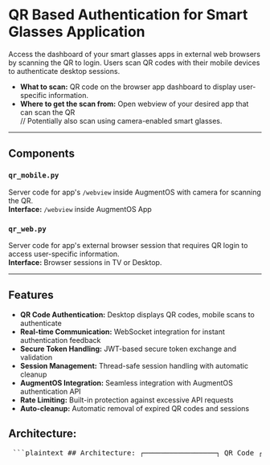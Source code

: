 # QR Based Authentication for Smart Glasses Application

Access the dashboard of your smart glasses apps in external web browsers by scanning the QR to login. Users scan QR codes with their mobile devices to authenticate desktop sessions.

- **What to scan:** QR code on the browser app dashboard to display user-specific information.
- **Where to get the scan from:** Open webview of your desired app that can scan the QR  
  // Potentially also scan using camera-enabled smart glasses.

---

## Components

### `qr_mobile.py`  
Server code for app's `/webview` inside AugmentOS with camera for scanning the QR.  
**Interface:** `/webview` inside AugmentOS App

### `qr_web.py`  
Server code for app's external browser session that requires QR login to access user-specific information.  
**Interface:** Browser sessions in TV or Desktop.

---

## Features

- **QR Code Authentication:** Desktop displays QR codes, mobile scans to authenticate
- **Real-time Communication:** WebSocket integration for instant authentication feedback
- **Secure Token Handling:** JWT-based secure token exchange and validation
- **Session Management:** Thread-safe session handling with automatic cleanup
- **AugmentOS Integration:** Seamless integration with AugmentOS authentication API
- **Rate Limiting:** Built-in protection against excessive API requests
- **Auto-cleanup:** Automatic removal of expired QR codes and sessions


## Architecture:

<pre> ```plaintext ## Architecture: ┌─────────────────┐ QR Code ┌─────────────────┐ │ Desktop App │ ◄─────────────► │ Mobile App │ │ (Port 98) │ Display │ (Port 96) │ │ │ │ │ │ 1. Shows QR │ │ 3. Scans QR │ │ 2. Waits │◄────────────────│ 4. Posts scan │ │ 5. Redirects │ HTTP POST │ data │ └─────────────────┘ /api/scan └─────────────────┘ ▲ │ │ Token │ Exchange ▼ ┌─────────────────┐ │ AugmentOS API │ │ │ │ • Validates │ │ temp tokens │ │ • Returns │ │ user IDs │ └─────────────────┘ ``` </pre>


